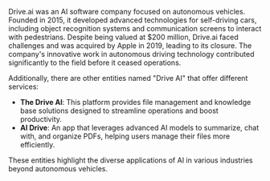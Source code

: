 Drive.ai was an AI software company focused on autonomous vehicles. Founded in 2015, it developed advanced technologies for self-driving cars, including object recognition systems and communication screens to interact with pedestrians. Despite being valued at $200 million, Drive.ai faced challenges and was acquired by Apple in 2019, leading to its closure. The company's innovative work in autonomous driving technology contributed significantly to the field before it ceased operations.

Additionally, there are other entities named "Drive AI" that offer different services:
- **The Drive AI**: This platform provides file management and knowledge base solutions designed to streamline operations and boost productivity.
- **AI Drive**: An app that leverages advanced AI models to summarize, chat with, and organize PDFs, helping users manage their files more efficiently.

These entities highlight the diverse applications of AI in various industries beyond autonomous vehicles.